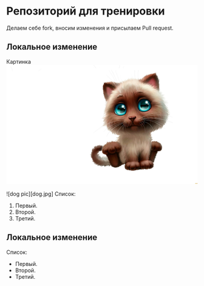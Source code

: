 # Репозиторий для тренировки

Делаем себе fork, вносим изменения и присылаем Pull request.

## Локальное изменение 

Картинка
![cat pic](cat.jpg) 

![dog pic][dog.jpg] 
Список:

1. Первый.
2. Второй. 
3. Третий.
## Локальное изменение

Список:

* Первый.
* Второй. 
* Третий. 


[def]: dog.jpg